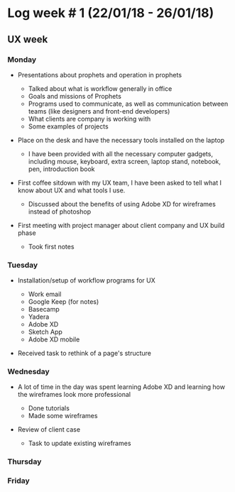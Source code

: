 # Log week # 1 (22/01/18 - 26/01/18)
## UX week

### Monday
* Presentations about prophets and operation in prophets
    * Talked about what is workflow generally in office
    * Goals and missions of Prophets
    * Programs used to communicate, as well as communication between teams (like designers and front-end developers)
    * What clients are company is working with
    * Some examples of projects

* Place on the desk and have the necessary tools installed on the laptop
    * I have been provided with all the necessary computer gadgets, including mouse, keyboard, extra screen, laptop stand, notebook, pen, introduction book

* First coffee sitdown with my UX team, I have been asked to tell what I know about UX and what tools I use.
    * Discussed about the benefits of using Adobe XD for wireframes instead of photoshop

* First meeting with project manager about client company and UX build phase
    * Took first notes

### Tuesday
* Installation/setup of workflow programs for UX
    * Work email
    * Google Keep (for notes)
    * Basecamp
    * Yadera
    * Adobe XD
    * Sketch App
    * Adobe XD mobile
    
* Received task to rethink of a page's structure

### Wednesday
* A lot of time in the day was spent learning Adobe XD and learning how the wireframes look more professional
    * Done tutorials
    * Made some wireframes

* Review of client case
    * Task to update existing wireframes

### Thursday

### Friday